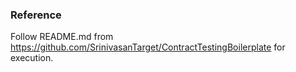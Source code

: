 ### Reference

Follow README.md from https://github.com/SrinivasanTarget/ContractTestingBoilerplate for execution.
